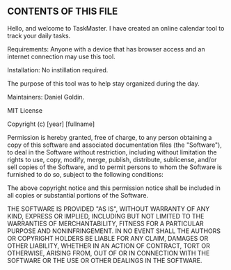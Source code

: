 CONTENTS OF THIS FILE
---------------------
Hello, and welcome to TaskMaster. I have created an online calendar tool to track your daily tasks. 

Requirements:
Anyone with a device that has browser access and an internet connection may use this tool.
 
Installation: 
No instillation required. 

The purpose of this tool was to help stay organized during the day. 

 Maintainers:
 Daniel Goldin. 

 MIT License

Copyright (c) [year] [fullname]

Permission is hereby granted, free of charge, to any person obtaining a copy
of this software and associated documentation files (the "Software"), to deal
in the Software without restriction, including without limitation the rights
to use, copy, modify, merge, publish, distribute, sublicense, and/or sell
copies of the Software, and to permit persons to whom the Software is
furnished to do so, subject to the following conditions:

The above copyright notice and this permission notice shall be included in all
copies or substantial portions of the Software.

THE SOFTWARE IS PROVIDED "AS IS", WITHOUT WARRANTY OF ANY KIND, EXPRESS OR
IMPLIED, INCLUDING BUT NOT LIMITED TO THE WARRANTIES OF MERCHANTABILITY,
FITNESS FOR A PARTICULAR PURPOSE AND NONINFRINGEMENT. IN NO EVENT SHALL THE
AUTHORS OR COPYRIGHT HOLDERS BE LIABLE FOR ANY CLAIM, DAMAGES OR OTHER
LIABILITY, WHETHER IN AN ACTION OF CONTRACT, TORT OR OTHERWISE, ARISING FROM,
OUT OF OR IN CONNECTION WITH THE SOFTWARE OR THE USE OR OTHER DEALINGS IN THE
SOFTWARE.